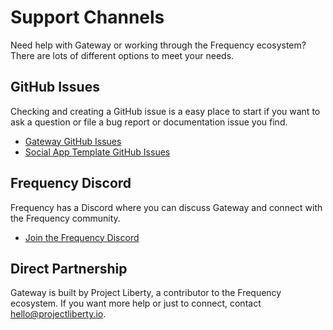 # Support Channels

Need help with Gateway or working through the Frequency ecosystem?
There are lots of different options to meet your needs.

## GitHub Issues

Checking and creating a GitHub issue is a easy place to start if you want to ask a question or file a bug report or documentation issue you find.

- [Gateway GitHub Issues](https://github.com/ProjectLibertyLabs/gateway/issues)
- [Social App Template GitHub Issues](https://github.com/ProjectLibertyLabs/social-app-template/issues)

## Frequency Discord

Frequency has a Discord where you can discuss Gateway and connect with the Frequency community.

- [Join the Frequency Discord](https://discord.com/invite/JchmHX5afV)

## Direct Partnership

Gateway is built by Project Liberty, a contributor to the Frequency ecosystem.
If you want more help or just to connect, contact [hello@projectliberty.io](mailto:hello@projectliberty.io).
